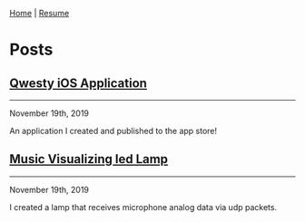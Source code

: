 [Home](https://trentcallan.github.io/) | [Resume](resume.md)

# Posts

## [Qwesty iOS Application](qwesty_post.md)
---
November 19th, 2019

An application I created and published to the app store!

## [Music Visualizing led Lamp](music_visualizing_led_lamps_post.md)
---
November 19th, 2019

I created a lamp that receives microphone analog data via udp packets.
